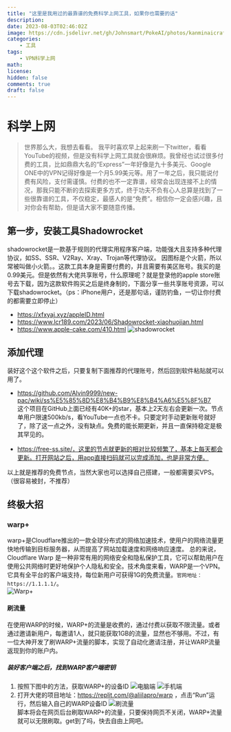 ```yaml
---
title: "这里是我用过的最靠谱的免费科学上网工具，如果你也需要的话"
description: 
date: 2023-08-03T02:46:02Z
image: https://cdn.jsdelivr.net/gh/Johnsmart/PokeAI/photos/kanminaicraft_Man_technology_future_lifestyle_digital_marketing_56f7fbad-2c8c-4d5e-9691-d5b0dea4237c.png
categories:
    - 工具
tags:
    - VPN科学上网
math: 
license: 
hidden: false
comments: true
draft: false
---
```


# 科学上网  

> 世界那么大，我想去看看。
我平时喜欢早上起来刷一下twitter，看看YouTube的视频，但是没有科学上网工具就会很麻烦。我曾经也试过很多付费的工具，比如鼎鼎大名的“Express”一年好像是九十多美元、Google ONE中的VPN记得好像是一个月5.99美元等。用了一年之后，我只能说付费有风险，支付需谨慎。付费的也不一定靠谱，经常会出现连接不上的情况，那我只能不断的去探索更多方式，终于功夫不负有心人总算是找到了一些很靠谱的工具，不仅稳定，最感人的是“免费”。相信你一定会感兴趣，且对你会有帮助，但是请大家不要随意传播。

## 第一步，安装工具Shadowrocket
shadowrocket是一款基于规则的代理实用程序客户端，功能强大且支持多种代理协议，如SS、SSR、V2Ray、Xray、Trojan等代理协议。 因图标是个火箭，所以常被叫做小火箭。。这款工具本身是需要付费的，并且需要有美区账号。我买的是0.99美元。但是依然有大佬共享账号，什么原理呢？就是登录他的apple store账号去下载，因为这款软件购买之后是终身制的，下面分享一些共享账号资源，可以下载shadowrocket。（ps：iPhone用户，还是那句话，谨防钓鱼，一切让你付费的都需要立即停止）  
* https://xfxyaj.xyz/appleID.html
* https://www.lcr189.com/2023/06/Shadowrocket-xiaohuojian.html
* https://www.apple-cake.com/410.html
![shadowrocket](https://cdn.jsdelivr.net/gh/Johnsmart/PokeAI/photos/600x0w.webp)

## 添加代理
装好这个这个软件之后，只要复制下面推荐的代理账号，然后回到软件粘贴就可以用了。
* https://github.com/Alvin9999/new-pac/wiki/ss%E5%85%8D%E8%B4%B9%E8%B4%A6%E5%8F%B7  
这个项目在GitHub上面已经有40K+的star，基本上2天左右会更新一次。节点单用户限速500kb/s，看YouTube一点也不卡。只要定时手动更新账号就好了，除了这一点之外，没有缺点。免费的能长期更新，并且一直保持稳定是极其罕见的。  

* https://free-ss.site/，这里的节点就更新的相对比较频繁了，基本上每天都会更新。打开网站之后，用app直接扫码就可以完成添加，也是非常方便。  

以上就是推荐的免费节点，当然大家也可以选择自己搭建，一般都需要买VPS。（很容易被封，不推荐）

## 终极大招
### warp+
warp+是Cloudflare推出的一款全球分布式的网络加速技术，使用户的网络流量更快地传输到目标服务器，从而提高了网站加载速度和网络响应速度。 总的来说，Cloudflare Warp 是一种非常有用的网络安全和隐私保护工具，它可以帮助用户在使用公共网络时更好地保护个人隐私和安全。技术角度来看，WARP是一个VPN。它具有全平台的客户端支持，每位新用户可获得1G的免费流量。```官网地址：https://1.1.1.1/```。  
![Warp+](https://cdn.jsdelivr.net/gh/Johnsmart/PokeAI/photos/20230802222743.png)

#### 刷流量
在使用WARP的时候，WARP+的流量是收费的，通过付费以获取不限流量。或者通过邀请新用户，每邀请1人，就只能获取1GB的流量，显然也不够用。不过，有一位大神开发了刷WARP+流量的脚本，实现了自动化邀请注册，并让WARP流量返现到你的账户内。
##### 装好客户端之后，找到WARP客户端密钥
1. 按照下图中的方法，获取WARP+的设备ID
![电脑端](https://cdn.jsdelivr.net/gh/Johnsmart/PokeAI/photos/20230208121824.png)
![手机端](https://cdn.jsdelivr.net/gh/Johnsmart/PokeAI/photos/20230208121919.png)
1. 打开大佬的项目地址：https://replit.com/@aliilapro/warp ，点击“Run”运行，然后输入自己的WARP设备ID
![刷流量](https://cdn.jsdelivr.net/gh/Johnsmart/PokeAI/photos/20230401221939.png)  
脚本将会在网页后台刷取WARP+的流量，只要保持网页不关闭，WARP+流量就可以无限刷取。get到了吗，快去自由上网吧。
